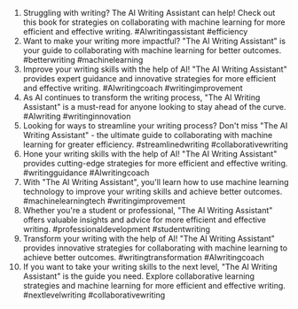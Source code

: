 1. Struggling with writing? The AI Writing Assistant can help! Check out this book for strategies on collaborating with machine learning for more efficient and effective writing. #AIwritingassistant #efficiency
2. Want to make your writing more impactful? "The AI Writing Assistant" is your guide to collaborating with machine learning for better outcomes. #betterwriting #machinelearning
3. Improve your writing skills with the help of AI! "The AI Writing Assistant" provides expert guidance and innovative strategies for more efficient and effective writing. #AIwritingcoach #writingimprovement
4. As AI continues to transform the writing process, "The AI Writing Assistant" is a must-read for anyone looking to stay ahead of the curve. #AIwriting #writinginnovation
5. Looking for ways to streamline your writing process? Don't miss "The AI Writing Assistant" - the ultimate guide to collaborating with machine learning for greater efficiency. #streamlinedwriting #collaborativewriting
6. Hone your writing skills with the help of AI! "The AI Writing Assistant" provides cutting-edge strategies for more efficient and effective writing. #writingguidance #AIwritingcoach
7. With "The AI Writing Assistant", you'll learn how to use machine learning technology to improve your writing skills and achieve better outcomes. #machinelearningtech #writingimprovement
8. Whether you're a student or professional, "The AI Writing Assistant" offers valuable insights and advice for more efficient and effective writing. #professionaldevelopment #studentwriting
9. Transform your writing with the help of AI! "The AI Writing Assistant" provides innovative strategies for collaborating with machine learning to achieve better outcomes. #writingtransformation #AIwritingcoach
10. If you want to take your writing skills to the next level, "The AI Writing Assistant" is the guide you need. Explore collaborative learning strategies and machine learning for more efficient and effective writing. #nextlevelwriting #collaborativewriting

